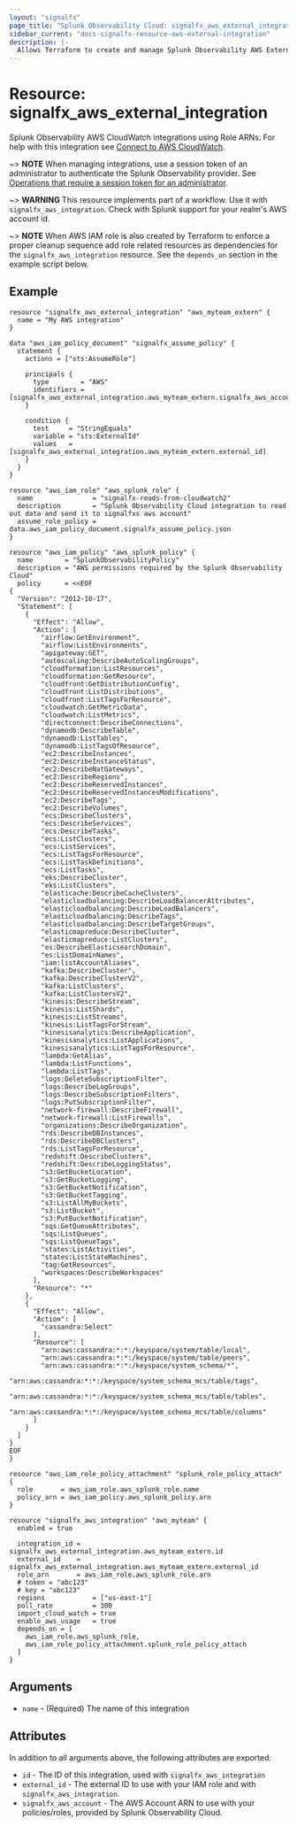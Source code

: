 ```yaml
---
layout: "signalfx"
page_title: "Splunk Observability Cloud: signalfx_aws_external_integration"
sidebar_current: "docs-signalfx-resource-aws-external-integration"
description: |-
  Allows Terraform to create and manage Splunk Observability AWS External ID Integrations
---
```


# Resource: signalfx_aws_external_integration

Splunk Observability AWS CloudWatch integrations using Role ARNs. For help with this integration see [Connect to AWS CloudWatch](https://docs.splunk.com/observability/en/gdi/get-data-in/connect/aws/aws-apiconfig.html).

~> **NOTE** When managing integrations, use a session token of an administrator to authenticate the Splunk Observability provider. See [Operations that require a session token for an administrator](https://dev.splunk.com/observability/docs/administration/authtokens#Operations-that-require-a-session-token-for-an-administrator).

~> **WARNING** This resource implements part of a workflow. Use it with `signalfx_aws_integration`. Check with Splunk support for your realm's AWS account id.

~> **NOTE** When AWS IAM role is also created by Terraform to enforce a proper cleanup sequence add role related resources as dependencies for the `signalfx_aws_integration` resource. See the `depends_on` section in the example script below.

## Example

```hcl
resource "signalfx_aws_external_integration" "aws_myteam_extern" {
  name = "My AWS integration"
}

data "aws_iam_policy_document" "signalfx_assume_policy" {
  statement {
    actions = ["sts:AssumeRole"]

    principals {
      type        = "AWS"
      identifiers = [signalfx_aws_external_integration.aws_myteam_extern.signalfx_aws_account]
    }

    condition {
      test     = "StringEquals"
      variable = "sts:ExternalId"
      values   = [signalfx_aws_external_integration.aws_myteam_extern.external_id]
    }
  }
}

resource "aws_iam_role" "aws_splunk_role" {
  name               = "signalfx-reads-from-cloudwatch2"
  description        = "Splunk Observability Cloud integration to read out data and send it to signalfxs aws account"
  assume_role_policy = data.aws_iam_policy_document.signalfx_assume_policy.json
}

resource "aws_iam_policy" "aws_splunk_policy" {
  name        = "SplunkObservabilityPolicy"
  description = "AWS permissions required by the Splunk Observability Cloud"
  policy      = <<EOF
{
  "Version": "2012-10-17",
  "Statement": [
    {
      "Effect": "Allow",
      "Action": [
        "airflow:GetEnvironment",
        "airflow:ListEnvironments",
        "apigateway:GET",
        "autoscaling:DescribeAutoScalingGroups",
        "cloudformation:ListResources",
        "cloudformation:GetResource",
        "cloudfront:GetDistributionConfig",
        "cloudfront:ListDistributions",
        "cloudfront:ListTagsForResource",
        "cloudwatch:GetMetricData",
        "cloudwatch:ListMetrics",
        "directconnect:DescribeConnections",
        "dynamodb:DescribeTable",
        "dynamodb:ListTables",
        "dynamodb:ListTagsOfResource",
        "ec2:DescribeInstances",
        "ec2:DescribeInstanceStatus",
        "ec2:DescribeNatGateways",
        "ec2:DescribeRegions",
        "ec2:DescribeReservedInstances",
        "ec2:DescribeReservedInstancesModifications",
        "ec2:DescribeTags",
        "ec2:DescribeVolumes",
        "ecs:DescribeClusters",
        "ecs:DescribeServices",
        "ecs:DescribeTasks",
        "ecs:ListClusters",
        "ecs:ListServices",
        "ecs:ListTagsForResource",
        "ecs:ListTaskDefinitions",
        "ecs:ListTasks",
        "eks:DescribeCluster",
        "eks:ListClusters",
        "elasticache:DescribeCacheClusters",
        "elasticloadbalancing:DescribeLoadBalancerAttributes",
        "elasticloadbalancing:DescribeLoadBalancers",
        "elasticloadbalancing:DescribeTags",
        "elasticloadbalancing:DescribeTargetGroups",
        "elasticmapreduce:DescribeCluster",
        "elasticmapreduce:ListClusters",
        "es:DescribeElasticsearchDomain",
        "es:ListDomainNames",
        "iam:listAccountAliases",
        "kafka:DescribeCluster",
        "kafka:DescribeClusterV2",
        "kafka:ListClusters",
        "kafka:ListClustersV2",
        "kinesis:DescribeStream",
        "kinesis:ListShards",
        "kinesis:ListStreams",
        "kinesis:ListTagsForStream",
        "kinesisanalytics:DescribeApplication",
        "kinesisanalytics:ListApplications",
        "kinesisanalytics:ListTagsForResource",
        "lambda:GetAlias",
        "lambda:ListFunctions",
        "lambda:ListTags",
        "logs:DeleteSubscriptionFilter",
        "logs:DescribeLogGroups",
        "logs:DescribeSubscriptionFilters",
        "logs:PutSubscriptionFilter",
        "network-firewall:DescribeFirewall",
        "network-firewall:ListFirewalls",
        "organizations:DescribeOrganization",
        "rds:DescribeDBInstances",
        "rds:DescribeDBClusters",
        "rds:ListTagsForResource",
        "redshift:DescribeClusters",
        "redshift:DescribeLoggingStatus",
        "s3:GetBucketLocation",
        "s3:GetBucketLogging",
        "s3:GetBucketNotification",
        "s3:GetBucketTagging",
        "s3:ListAllMyBuckets",
        "s3:ListBucket",
        "s3:PutBucketNotification",
        "sqs:GetQueueAttributes",
        "sqs:ListQueues",
        "sqs:ListQueueTags",
        "states:ListActivities",
        "states:ListStateMachines",
        "tag:GetResources",
        "workspaces:DescribeWorkspaces"
      ],
      "Resource": "*"
    },
    {
      "Effect": "Allow",
      "Action": [
        "cassandra:Select"
      ],
      "Resource": [
        "arn:aws:cassandra:*:*:/keyspace/system/table/local",
        "arn:aws:cassandra:*:*:/keyspace/system/table/peers",
        "arn:aws:cassandra:*:*:/keyspace/system_schema/*",
        "arn:aws:cassandra:*:*:/keyspace/system_schema_mcs/table/tags",
        "arn:aws:cassandra:*:*:/keyspace/system_schema_mcs/table/tables",
        "arn:aws:cassandra:*:*:/keyspace/system_schema_mcs/table/columns"
      ]
    }
  ]
}
EOF
}

resource "aws_iam_role_policy_attachment" "splunk_role_policy_attach" {
  role       = aws_iam_role.aws_splunk_role.name
  policy_arn = aws_iam_policy.aws_splunk_policy.arn
}

resource "signalfx_aws_integration" "aws_myteam" {
  enabled = true

  integration_id = signalfx_aws_external_integration.aws_myteam_extern.id
  external_id    = signalfx_aws_external_integration.aws_myteam_extern.external_id
  role_arn       = aws_iam_role.aws_splunk_role.arn
  # token = "abc123"
  # key = "abc123"
  regions            = ["us-east-1"]
  poll_rate          = 300
  import_cloud_watch = true
  enable_aws_usage   = true
  depends_on = [
    aws_iam_role.aws_splunk_role,
    aws_iam_role_policy_attachment.splunk_role_policy_attach
  ]
}
```

## Arguments

* `name` - (Required) The name of this integration

## Attributes

In addition to all arguments above, the following attributes are exported:

* `id` - The ID of this integration, used with `signalfx_aws_integration`
* `external_id` - The external ID to use with your IAM role and with `signalfx_aws_integration`.
* `signalfx_aws_account` - The AWS Account ARN to use with your policies/roles, provided by Splunk Observability Cloud.
